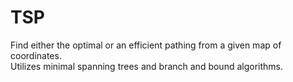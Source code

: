 # TSP
Find either the optimal or an efficient pathing from a given map of coordinates.  
Utilizes minimal spanning trees and branch and bound algorithms.
